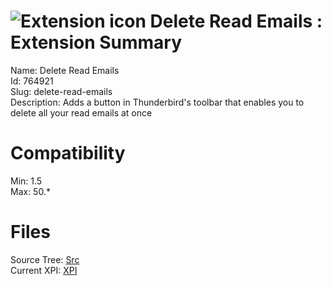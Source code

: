 # ![Extension icon](https://addons.thunderbird.net/user-media/addon_icons/764/764921-64.png?modified=1485539293) Delete Read Emails : Extension Summary

Name: Delete Read Emails  
Id: 764921  
Slug: delete-read-emails  
Description: Adds a button in Thunderbird's toolbar that enables you to delete all your read emails at once
  

# Compatibility
Min: 1.5  
Max: 50.*  

# Files

Source Tree: [Src](C:/Dev/Thunderbird/ThunderKdB/xall/xOther/764921-delete-read-emails/src)  
Current XPI: [XPI](C:/Dev/Thunderbird/ThunderKdB/xall/xOther/764921-delete-read-emails/xpi)  



